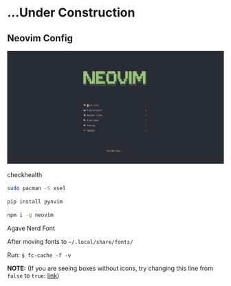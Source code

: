 # ...Under Construction

## Neovim Config

![Neovim Dashboard](./assets/screenshots/01_neovim_dashboard.png)

checkhealth

```sh
sudo pacman -S xsel
```

```sh
pip install pynvim
```

```sh
npm i -g neovim
```

Agave Nerd Font

After moving fonts to `~/.local/share/fonts/`

Run: `$ fc-cache -f -v`

**NOTE:** (If you are seeing boxes without icons, try changing this line from `false` to `true`: [link](https://github.com/ChristianChiarulli/nvim/blob/ac41efa237caf3a498077df19a3f31ca4b35caf3/lua/user/icons.lua#L5))
